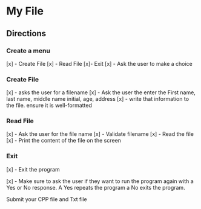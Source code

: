 # My File

## Directions

### Create a menu
[x] - Create File
[x] - Read File
[x]- Exit
[x] - Ask the user to make a choice

### Create File
[x] - asks the user for a filename
[x] - Ask the user the enter the First name, last name, middle name initial, age, address
[x] - write that information to the file. ensure it is well-formatted

### Read File
[x] - Ask the user for the file name
[x] - Validate filename
[x] - Read the file
[x] - Print the content of the file on the screen

### Exit
[x] - Exit the program

[x] - Make sure to ask the user if they want to run the     program again with a Yes or No response.
      A Yes repeats the program a No exits the program.

Submit your CPP file and Txt file
